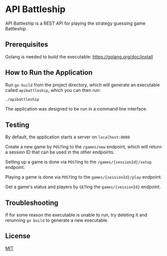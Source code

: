 # API Battleship

API Battleship is a REST API for playing the strategy guessing game Battleship.

## Prerequisites

Golang is needed to build the executable: https://golang.org/doc/install

## How to Run the Application

Run `go build` from the project directory, which will generate an executable called `apibattleship`, which you can then run:

```bash
./apibattleship
```

The application was designed to be run in a command line interface.

## Testing

By default, the application starts a server on `localhost:8080`

Create a new game by `POST`ing to the `/games/new` endpoint, which will return a session ID that can be used in the other endpoints.

Setting up a game is done via `POST`ing to the `/games/{sessionId}/setup` endpoint.

Playing a game is done via `POST`ing to the `games/{sessionId}/play` endpoint.

Get a game's status and players by `GET`ing the `games/{sessionId}` endpoint.


## Troubleshooting

If for some reason the executable is unable to run, try deleting it and rerunning `go build` to generate a new executable.

## License
[MIT](https://choosealicense.com/licenses/mit/)